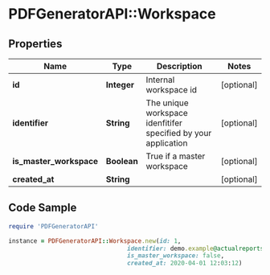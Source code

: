 # PDFGeneratorAPI::Workspace

## Properties

Name | Type | Description | Notes
------------ | ------------- | ------------- | -------------
**id** | **Integer** | Internal workspace id | [optional] 
**identifier** | **String** | The unique workspace idenfitifer specified by your application | [optional] 
**is_master_workspace** | **Boolean** | True if a master workspace | [optional] 
**created_at** | **String** |  | [optional] 

## Code Sample

```ruby
require 'PDFGeneratorAPI'

instance = PDFGeneratorAPI::Workspace.new(id: 1,
                                 identifier: demo.example@actualreports.com,
                                 is_master_workspace: false,
                                 created_at: 2020-04-01 12:03:12)
```


